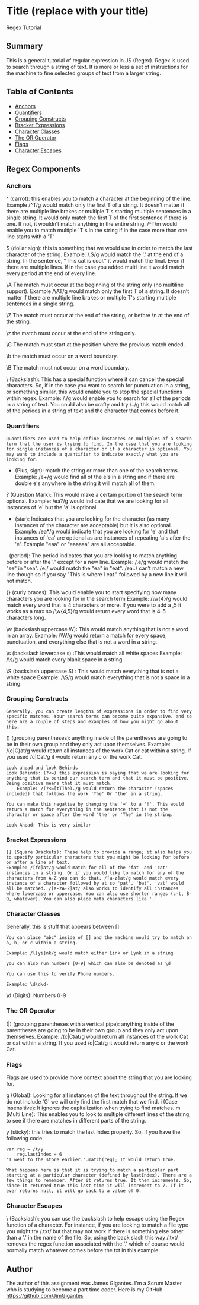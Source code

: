 # Title (replace with your title)

Regex Tutorial 

## Summary

This is a general tutorial of regular expression in JS (Regex). Regex is used to search through a string of text. It is more or less a set of instructions for the machine to fine selected groups of text from a larger string.

## Table of Contents

- [Anchors](#anchors)
- [Quantifiers](#quantifiers)
- [Grouping Constructs](#grouping-constructs)
- [Bracket Expressions](#bracket-expressions)
- [Character Classes](#character-classes)
- [The OR Operator](#the-or-operator)
- [Flags](#flags)
- [Character Escapes](#character-escapes)

## Regex Components

### Anchors
^ (carrot): this enables you to match a character at the beginning of the line. 
    Example /^T/g would match only the first T of a string. It doesn’t matter if there are multiple line brakes or multiple T's starting multiple sentences in a single string. It would only match the first T of the first sentence if there is one. If not, it wouldn’t match anything in the entire string. /^T/m would enable you to match multiple 'T's in the string if in the case more than one line starts with a 'T'

$ (dollar sign): this is something that we would use in order to match the last character of the string. 
    Example: /\.$/g would match the '.' at the end of a string. In the sentence, "This cat is cool." it would match the final. Even if there are multiple lines. If in the case you added multi line it would match every period at the end of every line. 

\A	The match must occur at the beginning of the string only (no multiline support). 
    Example /\AT/g would match only the first T of a string. It doesn’t matter if there are multiple line brakes or multiple T's starting multiple sentences in a single string.


\Z	The match must occur at the end of the string, or before \n at the end of the string. 

\z	the match must occur at the end of the string only. 

\G	The match must start at the position where the previous match ended. 

\b	the match must occur on a word boundary. 

\B	The match must not occur on a word boundary.

\ (Backslash): This has a special function where it can cancel the special characters. So, if in the case you want to search for punctuation in a string, or something similar, this would enable you to stop the special functions within regex.
    Example: /\./g would enable you to search for all of the periods in a string of text. You could also be crafty and try /.\./g this would match all of the periods in a string of text and the character that comes before it. 


### Quantifiers

    Quantifiers are used to help define instances or multiples of a search term that the user is trying to find. In the case that you are looking for single instances of a character or if a character is optional. You may want to include a quantifier to indicate exactly what you are looking for. 

+ (Plus, sign): match the string or more than one of the search terms.
    Example: /e+/g would find all of the e's in a string and if there are double e's anywhere in the string it will match all of them.

? (Question Mark): This would make a certain portion of the search term optional. 
    Example: /ea?/g would indicate that we are looking for all instances of 'e' but the 'a' is optional.

* (star): Indicates that you are looking for the character (as many instances of the character are acceptable) but it is also optional.
    Example: /ea*/g would indicate that you are looking for 'e' and that instances of 'ea' are optional as are instances of repeating 'a's after the 'e'. Example "eaa" or "eaaaaa" are all acceptable.

. (period): The period indicates that you are looking to match anything before or after the '.' except for a new line. 
    Example: /.e/g would match the "se" in "sea". /e./ would match the "ea" in "eat". /ea../ can’t match a new line though so if you say "This is where I eat." followed by a new line it will not match. 

{} (curly braces): This would enable you to start specifying how many characters you are looking for in the search term
    Example: /\w{4}/g would match every word that is 4 characters or more. If you were to add a ,5 it works as a max so /\w{4,5}/g would return every word that is 4-5 characters long.

\w (backslash uppercase W): This would match anything that is not a word in an array.
    Example: /\W/g would return a match for every space, punctuation, and everything else that is not a word in a string.


\s (backslash lowercase s) :This would match all white spaces
    Example: /\s/g would match every blank space in a string.

\S (backslash uppercase S) : This would match everything that is not a white space 
    Example: /\S/g would match everything that is not a space in a string.


### Grouping Constructs

    Generally, you can create lengths of expressions in order to find very specific matches. Your search terms can become quite expansive. and so here are a couple of steps and examples of how you might go about this.

() (grouping parentheses): anything inside of the parentheses are going to be in their own group and they only act upon themselves.
    Example: /(c|C)at/g would return all instances of the work Cat or cat within a string. If you used /c|Cat/g it would return any c or the work Cat.


    Look ahead and look Behinds
    Look Behinds: (?<=) this expression is saying that we are looking for anything that is behind our search term and that it must be positive. Being positive means that it must match. 
        Example: /(?<=[tT]he)./g would return the character (spaces included) that follows the work 'The' Or 'the' in a string.

    You can make this negative by changing the '=' to a '!'. This would return a match for everything in the sentence that is not the character or space after the word 'the' or 'The' in the string.

    Look Ahead: This is very similar

### Bracket Expressions
    [] (Square Brackets): These help to provide a range; it also helps you to specify particular characters that you might be looking for before or after a line of text.
    Example: /[fc]at/g would match for all of the 'fat' and 'cat' instances in a string. Or if you would like to match for any of the characters from A-Z you can do that. /[a-z]at/g would match every instance of a character followed by at so 'pat', 'bat', 'vat' would all be matched. /[a-zA-Z]at/ also works to identify all instances where lowercase or uppercase. You can also use shorter ranges (c-t, B-Q, whatever). You can also place meta characters like '.'

### Character Classes

Generally, this is stuff that appears between []

    You can place "abc" inside of [] and the machine would try to match an a, b, or c within a string. 

    Example: /l[yi]nk/g would match either Link or Lynk in a string

    you can also run numbers [0-9] which can also be denoted as \d

    You can use this to verify Phone numbers. 

    Example: \d\d\d-



    
\d (Digits): Numbers 0-9

### The OR Operator

(|) (grouping parentheses with a vertical pipe): anything inside of the parentheses are going to be in their own group and they only act upon themselves.
    Example: /(c|C)at/g would return all instances of the work Cat or cat within a string. If you used /c|Cat/g it would return any c or the work Cat.

### Flags
Flags are used to provide more context about the string that you are looking for.

g (Global): Looking for all instances of the text throughout the string. If we do not include 'G' we will only find the first match that we find. 
i (Case Insensitive): It ignores the capitalization when trying to find matches.
m (Multi Line): This enables you to look to multiple different lines of the string, to see if there are matches in different parts of the string.  


y (sticky): this tries to match the last Index property. So, if you have the following code 

    var reg = /t/y
        reg.lastIndex = 6
    "I went to the store earlier.".match(reg); It would return True. 
    
    What happens here is that it is trying to match a particular part starting at a particular character (defined by lastIndex). There are a few things to remember. After it returns true. It then increments. So, since it returned true this last time it will increment to 7. If it ever returns null, it will go back to a value of 0. 


### Character Escapes

\ (Backslash): you can use  the backslash to help escape using the Regex function of a character. For instance, if you are looking to match a file type you might try /.txt/ but that may not work if there is something else other than a '.' in the name of the file. So, using the back slash this way /\.txt/ removes the regex function associated with the '.' which of course would normally match whatever comes before the txt in this example.


## Author

The author of this assignment was James Gigantes. I'm a Scrum Master who is studying to become a part time coder. Here is my GitHub https://github.com/JimGigantes
